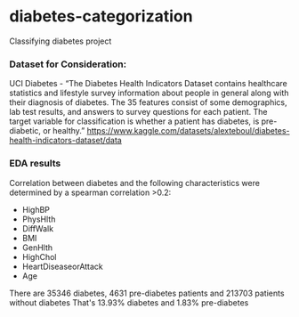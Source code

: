 # diabetes-categorization
Classifying diabetes project


### Dataset for Consideration:
UCI Diabetes - “The Diabetes Health Indicators Dataset contains healthcare statistics and lifestyle survey information about people in general along with their diagnosis of diabetes. The 35 features consist of some demographics, lab test results, and answers to survey questions for each patient. The target variable for classification is whether a patient has diabetes, is pre-diabetic, or healthy.”
https://www.kaggle.com/datasets/alexteboul/diabetes-health-indicators-dataset/data



### EDA results
Correlation between diabetes and the following characteristics were determined by a spearman correlation >0.2:
 - HighBP
 - PhysHlth
 - DiffWalk
 - BMI
 - GenHlth
 - HighChol
 - HeartDiseaseorAttack
 - Age

There are 35346 diabetes, 4631 pre-diabetes patients and 213703 patients without diabetes
That's 13.93% diabetes and 1.83% pre-diabetes
